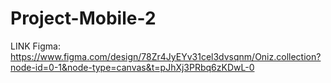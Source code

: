 # Project-Mobile-2
LINK Figma: https://www.figma.com/design/78Zr4JyEYv31cel3dvsqnm/Oniz.collection?node-id=0-1&node-type=canvas&t=pJhXj3PRbq6zKDwL-0
